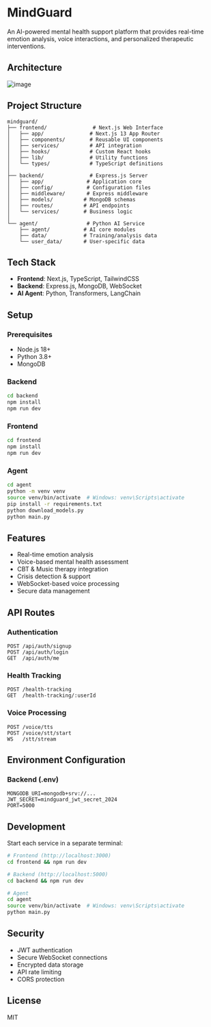 # MindGuard

An AI-powered mental health support platform that provides real-time emotion analysis, voice interactions, and personalized therapeutic interventions.


## Architecture 

![image](https://github.com/user-attachments/assets/320fe666-0077-4c9a-b181-9a308103298f)


## Project Structure

```
mindguard/
├── frontend/               # Next.js Web Interface
│   ├── app/               # Next.js 13 App Router
│   ├── components/        # Reusable UI components
│   ├── services/          # API integration
│   ├── hooks/             # Custom React hooks
│   ├── lib/               # Utility functions
│   └── types/             # TypeScript definitions
│
├── backend/               # Express.js Server
│   ├── app/              # Application core
│   ├── config/           # Configuration files
│   ├── middleware/       # Express middleware
│   ├── models/          # MongoDB schemas
│   ├── routes/          # API endpoints
│   └── services/        # Business logic
│
└── agent/                # Python AI Service
    ├── agent/           # AI core modules
    ├── data/            # Training/analysis data
    └── user_data/       # User-specific data
```

## Tech Stack

- **Frontend**: Next.js, TypeScript, TailwindCSS
- **Backend**: Express.js, MongoDB, WebSocket
- **AI Agent**: Python, Transformers, LangChain

## Setup

### Prerequisites
- Node.js 18+
- Python 3.8+
- MongoDB

### Backend
```bash
cd backend
npm install
npm run dev
```

### Frontend
```bash
cd frontend
npm install
npm run dev
```

### Agent
```bash
cd agent
python -m venv venv
source venv/bin/activate  # Windows: venv\Scripts\activate
pip install -r requirements.txt
python download_models.py
python main.py
```

## Features

- Real-time emotion analysis
- Voice-based mental health assessment
- CBT & Music therapy integration
- Crisis detection & support
- WebSocket-based voice processing
- Secure data management

## API Routes

### Authentication
```
POST /api/auth/signup
POST /api/auth/login
GET  /api/auth/me
```

### Health Tracking
```
POST /health-tracking
GET  /health-tracking/:userId
```

### Voice Processing
```
POST /voice/tts
POST /voice/stt/start
WS   /stt/stream
```

## Environment Configuration

### Backend (.env)
```
MONGODB_URI=mongodb+srv://...
JWT_SECRET=mindguard_jwt_secret_2024
PORT=5000
```

## Development

Start each service in a separate terminal:

```bash
# Frontend (http://localhost:3000)
cd frontend && npm run dev

# Backend (http://localhost:5000)
cd backend && npm run dev

# Agent
cd agent
source venv/bin/activate  # Windows: venv\Scripts\activate
python main.py
```

## Security

- JWT authentication
- Secure WebSocket connections
- Encrypted data storage
- API rate limiting
- CORS protection

## License

MIT 
